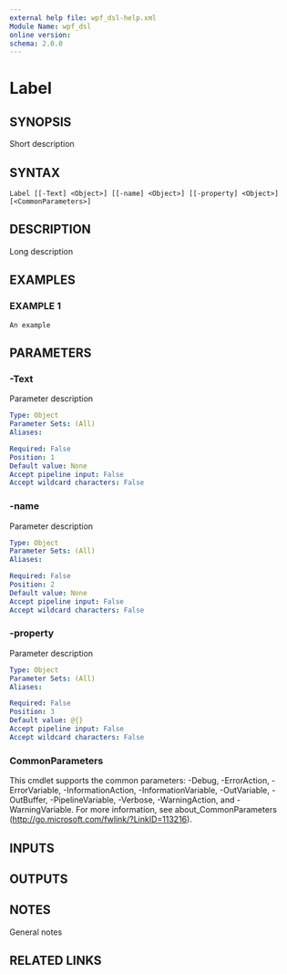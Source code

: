 ```yaml
---
external help file: wpf_dsl-help.xml
Module Name: wpf_dsl
online version:
schema: 2.0.0
---
```


# Label

## SYNOPSIS
Short description

## SYNTAX

```
Label [[-Text] <Object>] [[-name] <Object>] [[-property] <Object>] [<CommonParameters>]
```

## DESCRIPTION
Long description

## EXAMPLES

### EXAMPLE 1
```
An example
```

## PARAMETERS

### -Text
Parameter description

```yaml
Type: Object
Parameter Sets: (All)
Aliases:

Required: False
Position: 1
Default value: None
Accept pipeline input: False
Accept wildcard characters: False
```

### -name
Parameter description

```yaml
Type: Object
Parameter Sets: (All)
Aliases:

Required: False
Position: 2
Default value: None
Accept pipeline input: False
Accept wildcard characters: False
```

### -property
Parameter description

```yaml
Type: Object
Parameter Sets: (All)
Aliases:

Required: False
Position: 3
Default value: @{}
Accept pipeline input: False
Accept wildcard characters: False
```

### CommonParameters
This cmdlet supports the common parameters: -Debug, -ErrorAction, -ErrorVariable, -InformationAction, -InformationVariable, -OutVariable, -OutBuffer, -PipelineVariable, -Verbose, -WarningAction, and -WarningVariable.
For more information, see about_CommonParameters (http://go.microsoft.com/fwlink/?LinkID=113216).

## INPUTS

## OUTPUTS

## NOTES
General notes

## RELATED LINKS
